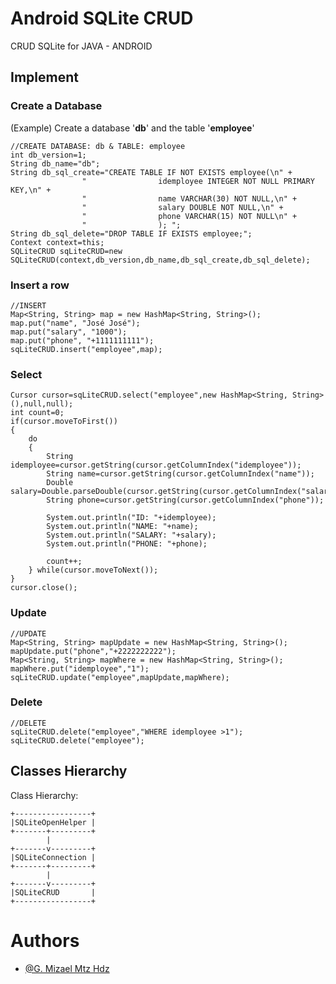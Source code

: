 # Android SQLite CRUD
CRUD SQLite for JAVA - ANDROID

## Implement
### Create a Database
(Example) Create a database '**db**' and the table '**employee**'
```
//CREATE DATABASE: db & TABLE: employee
int db_version=1;
String db_name="db";
String db_sql_create="CREATE TABLE IF NOT EXISTS employee(\n" +
                "                idemployee INTEGER NOT NULL PRIMARY KEY,\n" +
                "                name VARCHAR(30) NOT NULL,\n" +
                "                salary DOUBLE NOT NULL,\n" +
                "                phone VARCHAR(15) NOT NULL\n" +
                "                ); ";
String db_sql_delete="DROP TABLE IF EXISTS employee;";
Context context=this;
SQLiteCRUD sqLiteCRUD=new SQLiteCRUD(context,db_version,db_name,db_sql_create,db_sql_delete);
```
### Insert a row
```
//INSERT
Map<String, String> map = new HashMap<String, String>();
map.put("name", "José José");
map.put("salary", "1000");
map.put("phone", "+1111111111");
sqLiteCRUD.insert("employee",map);
```

### Select
```
Cursor cursor=sqLiteCRUD.select("employee",new HashMap<String, String>(),null,null);
int count=0;
if(cursor.moveToFirst())
{
	do
	{
		String idemployee=cursor.getString(cursor.getColumnIndex("idemployee"));
		String name=cursor.getString(cursor.getColumnIndex("name"));
		Double salary=Double.parseDouble(cursor.getString(cursor.getColumnIndex("salary")));
		String phone=cursor.getString(cursor.getColumnIndex("phone"));

		System.out.println("ID: "+idemployee);
		System.out.println("NAME: "+name);
		System.out.println("SALARY: "+salary);
		System.out.println("PHONE: "+phone);

		count++;
	} while(cursor.moveToNext());
}
cursor.close();
```

### Update
```
//UPDATE
Map<String, String> mapUpdate = new HashMap<String, String>();
mapUpdate.put("phone","+2222222222");
Map<String, String> mapWhere = new HashMap<String, String>();
mapWhere.put("idemployee","1");
sqLiteCRUD.update("employee",mapUpdate,mapWhere);
```

### Delete
```
//DELETE
sqLiteCRUD.delete("employee","WHERE idemployee >1");
sqLiteCRUD.delete("employee");
```

## Classes Hierarchy
Class Hierarchy:
```
+-----------------+
|SQLiteOpenHelper |
+-------+---------+
        |
+-------v---------+
|SQLiteConnection |
+-------+---------+
        |
+-------v---------+
|SQLiteCRUD       |
+-----------------+
```
# Authors
- [@G. Mizael Mtz Hdz](https://github.com/martinezmizael)
